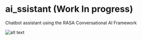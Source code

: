 # ai_ssistant (Work In progress)
Chatbot assistant using the RASA Conversational AI Framework

![alt text](https://raw.githubusercontent.com/NickLeoMartin/ai_ssistant/master/images/ai_ssistant.png)
